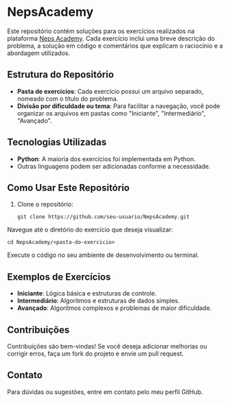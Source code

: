 # NepsAcademy

Este repositório contém soluções para os exercícios realizados na plataforma [Neps Academy](https://neps.academy/). Cada exercício inclui uma breve descrição do problema, a solução em código e comentários que explicam o raciocínio e a abordagem utilizados.

## Estrutura do Repositório

- **Pasta de exercícios**: Cada exercício possui um arquivo separado, nomeado com o título do problema.
- **Divisão por dificuldade ou tema**: Para facilitar a navegação, você pode organizar os arquivos em pastas como "Iniciante", "Intermediário", "Avançado".

## Tecnologias Utilizadas

- **Python**: A maioria dos exercícios foi implementada em Python.
- Outras linguagens podem ser adicionadas conforme a necessidade.

## Como Usar Este Repositório

1. Clone o repositório:
   ```
   git clone https://github.com/seu-usuario/NepsAcademy.git
Navegue até o diretório do exercício que deseja visualizar:

   ```
   cd NepsAcademy/<pasta-do-exercicio>
```
Execute o código no seu ambiente de desenvolvimento ou terminal.
## Exemplos de Exercícios
- **Iniciante**: Lógica básica e estruturas de controle.
- **Intermediário**: Algoritmos e estruturas de dados simples.
- **Avançado**: Algoritmos complexos e problemas de maior dificuldade.
## Contribuições
Contribuições são bem-vindas! Se você deseja adicionar melhorias ou corrigir erros, faça um fork do projeto e envie um pull request.

## Contato
Para dúvidas ou sugestões, entre em contato pelo meu perfil GitHub.
